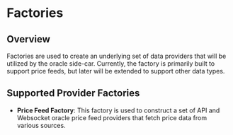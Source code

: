 # Factories

## Overview

Factories are used to create an underlying set of data providers that will be utilized by the oracle side-car. Currently, the factory is primarily built to support price feeds, but later will be extended to support other data types.

## Supported Provider Factories

* **Price Feed Factory**: This factory is used to construct a set of API and Websocket oracle price feed providers that fetch price data from various sources.
